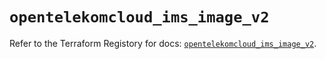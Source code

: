 # `opentelekomcloud_ims_image_v2`

Refer to the Terraform Registory for docs: [`opentelekomcloud_ims_image_v2`](https://www.terraform.io/docs/providers/opentelekomcloud/r/ims_image_v2).
